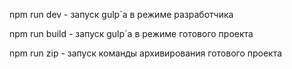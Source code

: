 npm run dev - запуск gulp`а в режиме разработчика

npm run build - запуск gulp`а в режиме готового проекта

npm run zip - запуск команды архивирования готового проекта